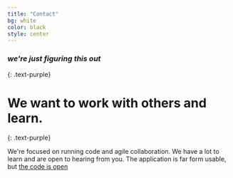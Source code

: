 ```yaml
---
title: "Contact"
bg: white
color: black
style: center
---
```


### *we're just figuring this out*
{: .text-purple}

<span class="fa-stack subtlecircle" style="font-size:100px; background:rgba(255,166,0,0.1)">
  <i class="fa fa-circle fa-stack-2x text-white"></i>
  <i class="fa fa-bicycle fa-stack-1x text-orange"></i>
</span>

# We want to work with others and learn.
{: .text-purple}

We're focused on running code and agile collaboration. We have a lot to learn and are open to hearing from you. The application is far form usable, but [the code is open](https://github.com/advocacycommons/)
